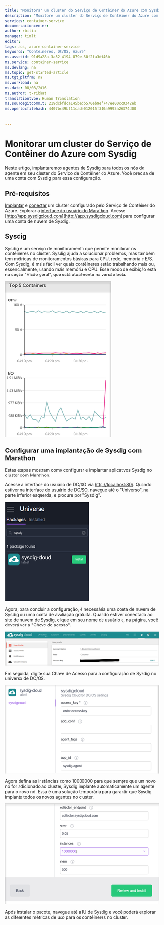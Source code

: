 ```yaml
---
title: "Monitorar um cluster do Serviço de Contêiner do Azure com Sysdig | Microsoft Docs"
description: "Monitore um cluster do Serviço de Contêiner do Azure com Sysdig."
services: container-service
documentationcenter: 
author: rbitia
manager: timlt
editor: 
tags: acs, azure-container-service
keywords: "Contêineres, DC/OS, Azure"
ms.assetid: 91d9a28a-3a52-4194-879e-30f2fa3d946b
ms.service: container-service
ms.devlang: na
ms.topic: get-started-article
ms.tgt_pltfrm: na
ms.workload: na
ms.date: 08/08/2016
ms.author: t-ribhat
translationtype: Human Translation
ms.sourcegitcommit: 219dcbfdca145bedb570eb9ef747ee00cc0342eb
ms.openlocfilehash: 4407bc49bf11cada012015f340a9995a26374d00


---
```

# <a name="monitor-an-azure-container-service-cluster-with-sysdig"></a>Monitorar um cluster do Serviço de Contêiner do Azure com Sysdig
Neste artigo, implantaremos agentes de Sysdig para todos os nós de agente em seu cluster do Serviço de Contêiner do Azure. Você precisa de uma conta com Sysdig para essa configuração. 

## <a name="prerequisites"></a>Pré-requisitos
[Implantar](container-service-deployment.md) e [conectar](container-service-connect.md) um cluster configurado pelo Serviço de Contêiner do Azure. Explorar a [interface do usuário do Marathon](container-service-mesos-marathon-ui.md). Acesse [http://app.sysdigcloud.com](http://app.sysdigcloud.com) para configurar uma conta de nuvem de Sysdig. 

## <a name="sysdig"></a>Sysdig
Sysdig é um serviço de monitoramento que permite monitorar os contêineres no cluster. Sysdig ajuda a solucionar problemas, mas também tem métricas de monitoramentos básicas para CPU, rede, memória e E/S. Com Sysdig, é mais fácil ver quais contêineres estão trabalhando mais ou, essencialmente, usando mais memória e CPU. Esse modo de exibição está na seção "Visão geral", que está atualmente na versão beta. 

![Interface do usuário de Sysdig](./media/container-service-monitoring-sysdig/sysdig6.png) 

## <a name="configure-a-sysdig-deployment-with-marathon"></a>Configurar uma implantação de Sysdig com Marathon
Estas etapas mostram como configurar e implantar aplicativos Sysdig no cluster com Marathon. 

Acesse a interface do usuário de DC/SO via [http://localhost:80/](http://localhost:80/). Quando estiver na interface do usuário de DC/SO, navegue até o "Universo", na parte inferior esquerda, e procure por "Sysdig".

![Sysdig no universo de DC/OS](./media/container-service-monitoring-sysdig/sysdig1.png)

Agora, para concluir a configuração, é necessária uma conta de nuvem de Sysdig ou uma conta de avaliação gratuita. Quando estiver conectado ao site de nuvem de Sysdig, clique em seu nome de usuário e, na página, você deverá ver a "Chave de acesso". 

![Chave de API d Sysdig](./media/container-service-monitoring-sysdig/sysdig2.png) 

Em seguida, digite sua Chave de Acesso para a configuração de Sysdig no universo de DC/OS. 

![Configuração de Sysdig no Universo de DC/OS](./media/container-service-monitoring-sysdig/sysdig3.png)

Agora defina as instâncias como 10000000 para que sempre que um novo nó for adicionado ao cluster, Sysdig implante automaticamente um agente para o novo nó. Essa é uma solução temporária para garantir que Sysdig implante todos os novos agentes no cluster. 

![Configuração de Sysdig nas instâncias de Universo de DC/OS](./media/container-service-monitoring-sysdig/sysdig4.png)

Após instalar o pacote, navegue até a IU de Sysdig e você poderá explorar as diferentes métricas de uso para os contêineres no cluster. 




<!--HONumber=Nov16_HO2-->


